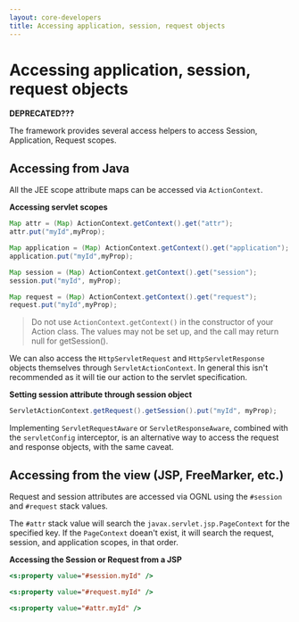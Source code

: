 ```yaml
---
layout: core-developers
title: Accessing application, session, request objects
---
```


# Accessing application, session, request objects

**DEPRECATED???**

The framework provides several access helpers to access Session, Application, Request scopes.

## Accessing from Java

All the JEE scope attribute maps can be accessed via `ActionContext`.

**Accessing servlet scopes**

```java
Map attr = (Map) ActionContext.getContext().get("attr");
attr.put("myId",myProp);

Map application = (Map) ActionContext.getContext().get("application");
application.put("myId",myProp);

Map session = (Map) ActionContext.getContext().get("session");
session.put("myId", myProp);

Map request = (Map) ActionContext.getContext().get("request");
request.put("myId",myProp);
```

> Do not use `ActionContext.getContext()` in the constructor of your Action class. The values may not be set up, and 
> the call may return null for getSession().

We can also access the `HttpServletRequest` and `HttpServletResponse` objects themselves through `ServletActionContext`. 
In general this isn't recommended as it will tie our action to the servlet specification.

**Setting session attribute through session object**

```java
ServletActionContext.getRequest().getSession().put("myId", myProp);
```

Implementing `ServletRequestAware` or `ServletResponseAware`, combined with the `servletConfig` interceptor, 
is an alternative way to access the request and response objects, with the same caveat.

## Accessing from the view (JSP, FreeMarker, etc.)

Request and session attributes are accessed via OGNL using the `#session` and `#request` stack values.

The `#attr` stack value will search the `javax.servlet.jsp.PageContext` for the specified key. If the `PageContext`
doean't exist, it will search the request, session, and application scopes, in that order.

**Accessing the Session or Request from a JSP**

```jsp
<s:property value="#session.myId" />

<s:property value="#request.myId" />

<s:property value="#attr.myId" />
```
